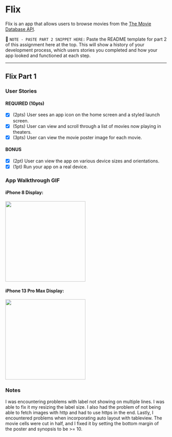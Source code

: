 # Flix

Flix is an app that allows users to browse movies from the [The Movie Database API](http://docs.themoviedb.apiary.io/#).

📝 `NOTE - PASTE PART 2 SNIPPET HERE:` Paste the README template for part 2 of this assignment here at the top. This will show a history of your development process, which users stories you completed and how your app looked and functioned at each step.

---

## Flix Part 1

### User Stories

#### REQUIRED (10pts)
- [x] (2pts) User sees an app icon on the home screen and a styled launch screen.
- [x] (5pts) User can view and scroll through a list of movies now playing in theaters.
- [x] (3pts) User can view the movie poster image for each movie.

#### BONUS
- [x] (2pt) User can view the app on various device sizes and orientations.
- [x] (1pt) Run your app on a real device.

### App Walkthrough GIF

#### iPhone 8 Display:
<img src="https://user-images.githubusercontent.com/50003319/154859983-81487572-0dda-44c0-87f6-a950ca7b353c.gif" width=250><br>

#### iPhone 13 Pro Max Display:
<img src="https://user-images.githubusercontent.com/50003319/154859987-82debbb2-4f8a-457a-9bb3-fb9f09992faa.gif" width=250><br>


### Notes
I was encountering problems with label not showing on multiple lines. I was able to fix it my resizing the label size. I also had the problem of not being able to fetch images with http and had to use https in the end. Lastly, I encountered problems when incorporating auto layout with tableview. The movie cells were cut in half, and I fixed it by setting the bottom margin of the poster and synopsis to be >= 10.
